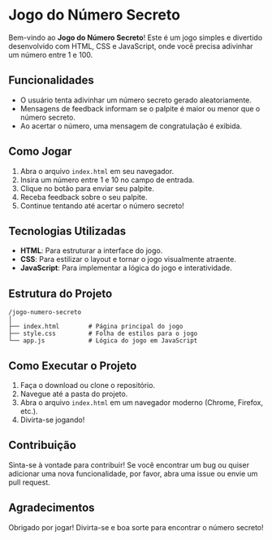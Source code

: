 # Jogo do Número Secreto

Bem-vindo ao **Jogo do Número Secreto**! Este é um jogo simples e divertido desenvolvido com HTML, CSS e JavaScript, onde você precisa adivinhar um número entre 1 e 100. 

## Funcionalidades

- O usuário tenta adivinhar um número secreto gerado aleatoriamente.
- Mensagens de feedback informam se o palpite é maior ou menor que o número secreto.
- Ao acertar o número, uma mensagem de congratulação é exibida.

## Como Jogar

1. Abra o arquivo `index.html` em seu navegador.
2. Insira um número entre 1 e 10 no campo de entrada.
3. Clique no botão para enviar seu palpite.
4. Receba feedback sobre o seu palpite.
5. Continue tentando até acertar o número secreto!

## Tecnologias Utilizadas

- **HTML**: Para estruturar a interface do jogo.
- **CSS**: Para estilizar o layout e tornar o jogo visualmente atraente.
- **JavaScript**: Para implementar a lógica do jogo e interatividade.

## Estrutura do Projeto

```
/jogo-numero-secreto
│
├── index.html        # Página principal do jogo
├── style.css         # Folha de estilos para o jogo
└── app.js            # Lógica do jogo em JavaScript
```

## Como Executar o Projeto

1. Faça o download ou clone o repositório.
2. Navegue até a pasta do projeto.
3. Abra o arquivo `index.html` em um navegador moderno (Chrome, Firefox, etc.).
4. Divirta-se jogando!

## Contribuição

Sinta-se à vontade para contribuir! Se você encontrar um bug ou quiser adicionar uma nova funcionalidade, por favor, abra uma issue ou envie um pull request.


## Agradecimentos

Obrigado por jogar! Divirta-se e boa sorte para encontrar o número secreto!
